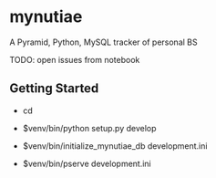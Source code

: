 mynutiae
========

A Pyramid, Python, MySQL tracker of personal BS

TODO: open issues from notebook

Getting Started
---------------

- cd <directory containing this file>

- $venv/bin/python setup.py develop

- $venv/bin/initialize_mynutiae_db development.ini

- $venv/bin/pserve development.ini

